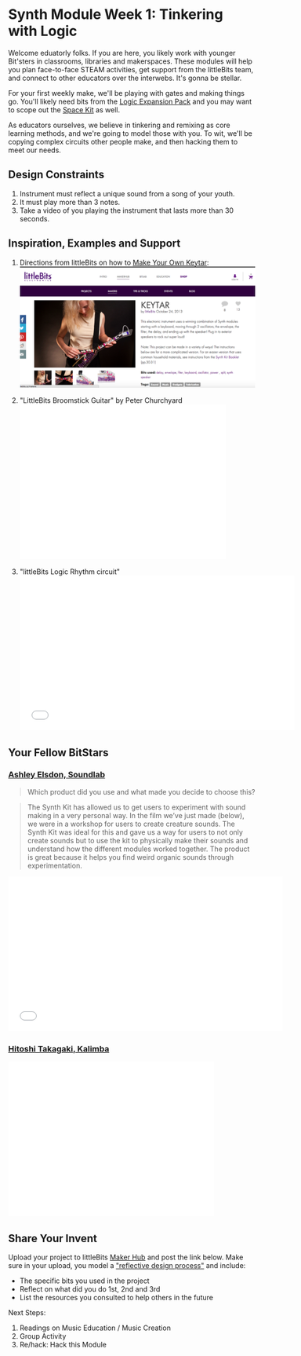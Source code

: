 
# Synth Module Week 1: Tinkering with Logic
Welcome eduatorly folks. If you are here, you likely work with younger Bit'sters in classrooms, libraries and makerspaces. These modules will help you plan face-to-face STEAM activities, get support from the littleBits team, and connect to other educators over the interwebs. It's gonna be stellar. 

For your first weekly make, we'll be playing with gates and making things go. You'll likely need bits from the [Logic Expansion Pack](http://littlebits.cc/expansion-packs/logic) and you may want to scope out the [Space Kit](http://littlebits.cc/kits/space-kit) as well. 

As educators ourselves, we believe in tinkering and remixing as core learning methods, and we're going to model those with you. To wit, we'll be copying complex circuits other people make, and then hacking them to meet our needs. 

## Design Constraints
1. Instrument must reflect a unique sound from a song of your youth.
2. It must play more than 3 notes.
3. Take a video of you playing the instrument that lasts more than 30 seconds.

## Inspiration, Examples and Support

1. Directions from littleBits on how to [Make Your Own Keytar](http://littlebits.cc/projects/keytar): 
![](/Images/Keytar.png)

2. "LittleBits Broomstick Guitar" by Peter Churchyard <iframe width="420" height="315" src="//www.youtube.com/embed/rvLWifnFIUs" frameborder="0" allowfullscreen></iframe>

3. "littleBits Logic Rhythm circuit" <iframe width="560" height="315" src="//www.youtube.com/embed/EDO4y7yzM3w" frameborder="0" allowfullscreen></iframe>

## Your Fellow BitStars
### [Ashley Elsdon, Soundlab](http://littlebits.cc/educator-spotlight-ashley-elsdon-soundlab)
>Which product did you use and what made you decide to choose this?

>The Synth Kit has allowed us to get users to experiment with sound making in a very personal way. In the film  we’ve just made (below), we were in a workshop for users to create creature sounds. The Synth Kit was ideal for this and gave us a way for users to not only create sounds but to use the kit to physically make their sounds and understand how the different modules worked together. The product is great because it helps you find weird organic sounds through experimentation.

<iframe width="560" height="315" src="//www.youtube.com/embed/zu0WlKXGE5c" frameborder="0" allowfullscreen></iframe>

### [Hitoshi Takagaki, Kalimba](http://littlebits.cc/community-spotlight-hitoshi-takagaki)
<iframe width="420" height="315" src="//www.youtube.com/embed/NyMAQyYttSM" frameborder="0" allowfullscreen></iframe>


## Share Your Invent 
Upload your project to littleBits [Maker Hub](http://littlebits.cc/projects) and post the link below. Make sure in your upload, you model a ["reflective design process"](http://en.wikipedia.org/wiki/Reflective_practice) and include:
- The specific bits you used in the project
- Reflect on what did you do 1st, 2nd and 3rd
- List the resources you consulted to help others in the future

Next Steps:
1. Readings on Music Education / Music Creation
2. Group Activity
3. Re/hack: Hack this Module




